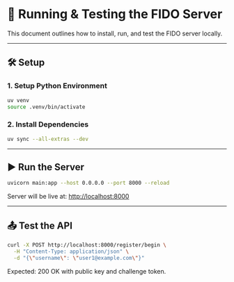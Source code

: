 # 🚀 Running & Testing the FIDO Server

This document outlines how to install, run, and test the FIDO server locally.

---

## 🛠️ Setup

### 1. Setup Python Environment

```bash
uv venv
source .venv/bin/activate
```

### 2. Install Dependencies

```bash
uv sync --all-extras --dev
```

---

## ▶️ Run the Server

```bash
uvicorn main:app --host 0.0.0.0 --port 8000 --reload
```

Server will be live at: [http://localhost:8000](http://localhost:8000)

---

## 📤 Test the API

```bash
curl -X POST http://localhost:8000/register/begin \
  -H "Content-Type: application/json" \
  -d "{\"username\": \"user1@example.com\"}"
```

Expected: 200 OK with public key and challenge token.
